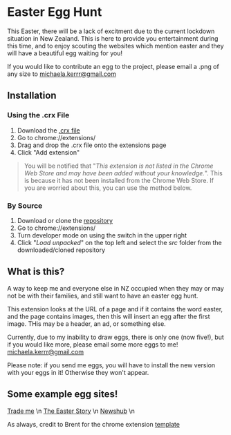 # Easter Egg Hunt
This Easter, there will be a lack of excitment due to the current lockdown situation in New Zealand.  This is here to provide you entertainment during this time, and to enjoy scouting the websites which mention easter and they will have a beautiful egg waiting for you!

If you would like to contribute an egg to the project, please email a .png of any size to michaela.kerrr@gmail.com



## Installation
### Using the .crx File
1. Download the [.crx file](https://github.com/michaelakerr/easter-egg-hunt/blob/master/easter-egg-hunt.crx)
2. Go to chrome://extensions/
3. Drag and drop the .crx file onto the extensions page
4. Click "Add extension"

> You will be notified that "*This extension is not listed in the Chrome Web Store and may have been added without your knowledge.*". This is because it has not been installed from the Chrome Web Store. If you are worried about this, you can use the method below.

### By Source
1. Download or clone the [repository](https://github.com/michaelakerr/easter-egg-hunt)
2. Go to chrome://extensions/
3. Turn developer mode on using the switch in the upper right
4. Click "*Load unpacked*" on the top left and select the *src* folder from the downloaded/cloned repository

## What is this?
A way to keep me and everyone else in NZ occupied when they may or may not be with their families, and still want to have an easter egg hunt.

This extension looks at the URL of a page and if it contains the word easter, and the page contains images, then this will insert an egg after the first image.  THis may be a header, an ad, or something else. 

Currently, due to my inability to draw eggs, there is only one (now five!), but if you would like more, please email some more eggs to me!
michaela.kerrr@gmail.com

Please note: if you send me eggs, you will have to install the new version with your eggs in it! Otherwise they won't appear. 

## Some example egg sites!

[Trade me](https://newsroom.trademe.co.nz/articles/five-ways-to-nail-your-easter-game/) \n
[The Easter Story](https://www.kiwifamilies.co.nz/2013/03/the-easter-story/) \n
[Newshub](https://www.newshub.co.nz/home/lifestyle/2019/04/easter-explained-an-idiot-s-guide-to-the-holiday.html) \n

As always, credit to Brent for the chrome extension [template](https://github.com/brentvollebregt/uow-moodle-rwa-ignorer)
